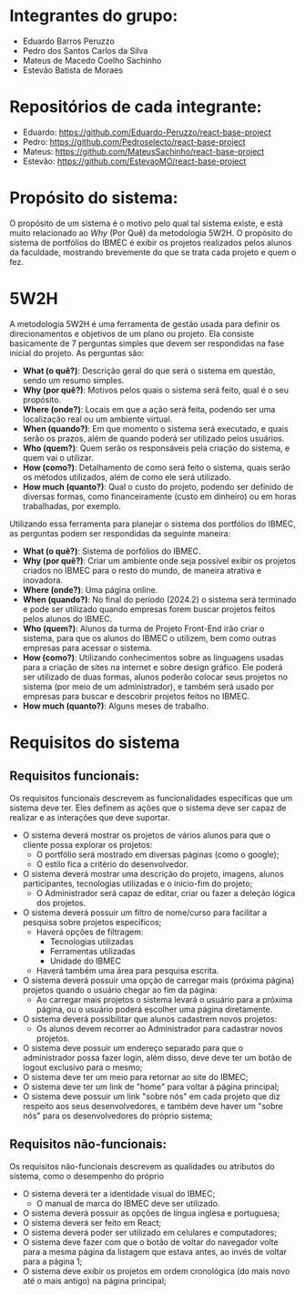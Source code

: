 # Integrantes do grupo:
- Eduardo Barros Peruzzo
- Pedro dos Santos Carlos da Silva
- Mateus de Macedo Coelho Sachinho
- Estevão Batista de Moraes

# Repositórios de cada integrante:
- Eduardo: https://github.com/Eduardo-Peruzzo/react-base-project
- Pedro: https://github.com/Pedroselecto/react-base-project
- Mateus: https://github.com/MateusSachinho/react-base-project
- Estevão: https://github.com/EstevaoMO/react-base-project

# Propósito do sistema:
O propósito de um sistema é o motivo pelo qual tal sistema existe, e está muito relacionado ao  _Why_ (Por Quê) da metodologia 5W2H. O propósito do sistema de portfólios do IBMEC é exibir os projetos realizados pelos alunos da faculdade, mostrando brevemente do que se trata cada projeto e quem o fez.

# 5W2H
A metodologia 5W2H é uma ferramenta de gestão usada para definir os direcionamentos e objetivos de um plano ou projeto. Ela consiste basicamente de 7 perguntas simples que devem ser respondidas na fase inicial do projeto. As perguntas são:
- **What (o quê?)**: Descrição geral do que será o sistema em questão, sendo um resumo simples.
- **Why (por quê?)**: Motivos pelos quais o sistema será feito, qual é o seu propósito.
- **Where (onde?)**: Locais em que a ação será feita, podendo ser uma localização real ou um ambiente virtual.
- **When (quando?)**: Em que momento o sistema será executado, e quais serão os prazos, além de quando poderá ser utilizado pelos usuários.
- **Who (quem?)**: Quem serão os responsáveis pela criação do sistema, e quem vai o utilizar.
- **How (como?)**: Detalhamento de como será feito o sistema, quais serão os métodos utilizados, além de como ele será utilizado.
- **How much (quanto?)**: Qual o custo do projeto, podendo ser definido de diversas formas, como financeiramente (custo em dinheiro) ou em horas trabalhadas, por exemplo.

Utilizando essa ferramenta para planejar o sistema dos portfólios do IBMEC, as perguntas podem ser respondidas da seguinte maneira:
- **What (o quê?)**: Sistema de porfólios do IBMEC.
- **Why (por quê?)**: Criar um ambiente onde seja possível exibir os projetos criados no IBMEC para o resto do mundo, de maneira atrativa e inovadora.
- **Where (onde?)**: Uma página online.
- **When (quando?)**: No final do período (2024.2) o sistema será terminado e pode ser utilizado quando empresas forem buscar projetos feitos pelos alunos do IBMEC.
- **Who (quem?)**: Alunos da turma de Projeto Front-End irão criar o sistema, para que os alunos do IBMEC o utilizem, bem como outras empresas para acessar o sistema.
- **How (como?)**: Utilizando conhecimentos sobre as linguagens usadas para a criação de sites na internet e sobre design gráfico. Ele poderá ser utilizado de duas formas, alunos poderão colocar seus projetos no sistema (por meio de um administrador), e também será usado por empresas para buscar e descobrir projetos feitos no IBMEC.
- **How much (quanto?)**: Alguns meses de trabalho.

# Requisitos do sistema
## Requisitos funcionais:
Os requisitos funcionais descrevem as funcionalidades específicas que um sistema deve ter. Eles definem as ações que o sistema deve ser capaz de realizar e as interações que deve suportar.
- O sistema deverá mostrar os projetos de vários alunos para que o cliente possa explorar os projetos:
  - O portfólio será mostrado em diversas páginas (como o google);
  - O estilo fica a critério do desenvolvedor.
- O sistema deverá mostrar uma descrição do projeto, imagens, alunos participantes, tecnologias utilizadas e o início-fim do projeto;
  - O Administrador será capaz de editar, criar ou fazer a deleção lógica dos projetos.
- O sistema deverá possuir um filtro de nome/curso para facilitar a pesquisa sobre projetos específicos;
  - Haverá opções de filtragem:
    - Tecnologias utilizadas
    - Ferramentas utilizadas
    - Unidade do IBMEC
  - Haverá também uma área para pesquisa escrita.
- O sistema deverá possuir uma opção de carregar mais (próxima página) projetos quando o usuário chegar ao fim da página:
  - Ao carregar mais projetos o sistema levará o usuário para a próxima página, ou o usuário poderá escolher uma página diretamente.
- O sistema deverá possibilitar que alunos cadastrem novos projetos:
  - Os alunos devem recorrer ao Administrador para cadastrar novos projetos.
- O sistema deve possuir um endereço separado para que o administrador possa fazer login, além disso, deve deve ter um botão de logout exclusivo para o mesmo;
- O sistema deve ter um meio para retornar ao site do IBMEC;
- O sistema deve ter um link de "home" para voltar à página principal;
- O sistema deve possuir um link "sobre nós" em cada projeto que diz respeito aos seus desenvolvedores, e também deve haver um "sobre nós" para os desenvolvedores do próprio sistema;

## Requisitos não-funcionais:
Os requisitos não-funcionais descrevem as qualidades ou atributos do sistema, como o desempenho do próprio
- O sistema deverá ter a identidade visual do IBMEC;
  - O manual de marca do IBMEC deve ser utilizado.
- O sistema deverá possuir as opções de língua inglesa e portuguesa;
- O sistema deverá ser feito em React;
- O sistema deverá poder ser utilizado em celulares e computadores;
- O sistema deve fazer com que o botão de voltar do navegador volte para a mesma página da listagem que estava antes, ao invés de voltar para a página 1;
- O sistema deve exibir os projetos em ordem cronológica (do mais novo até o mais antigo) na página principal;
